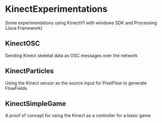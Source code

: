 # KinectExperimentations
Some experimentations using KinectV1 with windows SDK and Processing (Java Framework)

## KinectOSC
Sending Kinect skeletal data as OSC messages over the network

## KinectParticles 
Using the Kinect sensor as the source input for PixelFlow to generate FlowFields 

## KinectSimpleGame
A proof of concept for using the Kinect as a controller for a basic game
